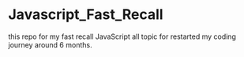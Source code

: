 # Javascript_Fast_Recall
this repo for my fast recall JavaScript all topic for restarted my coding journey around 6 months.
